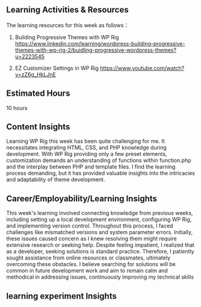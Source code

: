 ## Learning Activities & Resources
The learning resources for this week as follows：
1. Building Progressive Themes with WP Rig
https://www.linkedin.com/learning/wordpress-building-progressive-themes-with-wp-rig-2/buidling-progressive-wordpress-themes?u=2223545

2. EZ Customizer Settings in WP Rig
https://www.youtube.com/watch?v=zZ6g_HkLJnE

## Estimated Hours
10 hours

## Content Insights
Learning WP Rig this week has been quite challenging for me. It necessitates integrating HTML, CSS, and PHP knowledge during development. With WP Rig providing only a few preset elements, customization demands an understanding of functions within function.php and the interplay between PHP and template files. I find the learning process demanding, but it has provided valuable insights into the intricacies and adaptability of theme development.

## Career/Employability/Learning Insights

This week's learning involved connecting knowledge from previous weeks, including setting up a local development environment, configuring WP Rig, and implementing version control. Throughout this process, I faced challenges like mismatched versions and system parameter errors. Initially, these issues caused concern as I knew resolving them might require extensive research or seeking help. Despite feeling impatient, I realized that as a developer, seeking solutions is standard practice. Therefore, I patiently sought assistance from online resources or classmates, ultimately overcoming these obstacles. I believe searching for solutions will be common in future development work and aim to remain calm and methodical in addressing issues, continuously improving my technical skills


## learning experiment Insights




